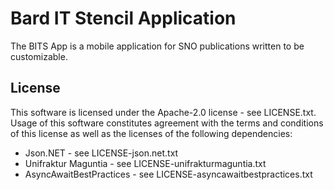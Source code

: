 # Bard IT Stencil Application
The BITS App is a mobile application for SNO publications written to be customizable.

## License
This software is licensed under the Apache-2.0 license - see LICENSE.txt. Usage of this software constitutes agreement with the terms and conditions of this license as well as the licenses of the following dependencies:

- Json.NET - see LICENSE-json.net.txt
- Unifraktur Maguntia - see LICENSE-unifrakturmaguntia.txt
- AsyncAwaitBestPractices - see LICENSE-asyncawaitbestpractices.txt